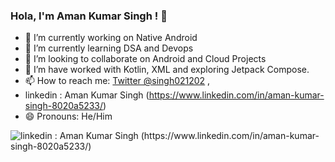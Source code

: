 ### Hola, I'm Aman Kumar Singh ! 👋

- 🔭 I’m currently working on Native Android
- 🌱 I’m currently learning DSA and Devops
- 👯 I’m looking to collaborate on Android and Cloud Projects
- 💬 I’m have worked with Kotlin, XML and exploring Jetpack Compose.
- 📫 How to reach me: [Twitter @singh021202](https://twitter.com/singh0212) ,
-  linkedin : Aman Kumar Singh (https://www.linkedin.com/in/aman-kumar-singh-8020a5233/)
- 😄 Pronouns: He/Him 


![linkedin : Aman Kumar Singh (https://www.linkedin.com/in/aman-kumar-singh-8020a5233/)](https://github-readme-stats.vercel.app/api?username=Aman&&show_icons=true&title_color=ffffff&icon_color=bb2acf&text_color=daf7dc&bg_color=191919)
